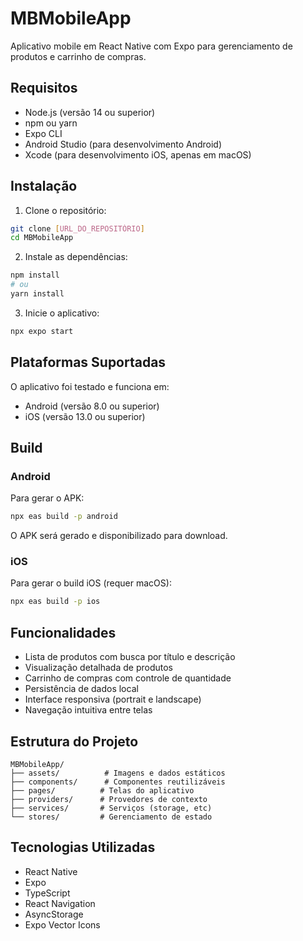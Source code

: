 # MBMobileApp

Aplicativo mobile em React Native com Expo para gerenciamento de produtos e carrinho de compras.

## Requisitos

- Node.js (versão 14 ou superior)
- npm ou yarn
- Expo CLI
- Android Studio (para desenvolvimento Android)
- Xcode (para desenvolvimento iOS, apenas em macOS)

## Instalação

1. Clone o repositório:
```bash
git clone [URL_DO_REPOSITÓRIO]
cd MBMobileApp
```

2. Instale as dependências:
```bash
npm install
# ou
yarn install
```

3. Inicie o aplicativo:
```bash
npx expo start
```

## Plataformas Suportadas

O aplicativo foi testado e funciona em:
- Android (versão 8.0 ou superior)
- iOS (versão 13.0 ou superior)

## Build

### Android
Para gerar o APK:
```bash
npx eas build -p android
```

O APK será gerado e disponibilizado para download.

### iOS
Para gerar o build iOS (requer macOS):
```bash
npx eas build -p ios
```

## Funcionalidades

- Lista de produtos com busca por título e descrição
- Visualização detalhada de produtos
- Carrinho de compras com controle de quantidade
- Persistência de dados local
- Interface responsiva (portrait e landscape)
- Navegação intuitiva entre telas

## Estrutura do Projeto

```
MBMobileApp/
├── assets/          # Imagens e dados estáticos
├── components/      # Componentes reutilizáveis
├── pages/          # Telas do aplicativo
├── providers/      # Provedores de contexto
├── services/       # Serviços (storage, etc)
└── stores/         # Gerenciamento de estado
```

## Tecnologias Utilizadas

- React Native
- Expo
- TypeScript
- React Navigation
- AsyncStorage
- Expo Vector Icons